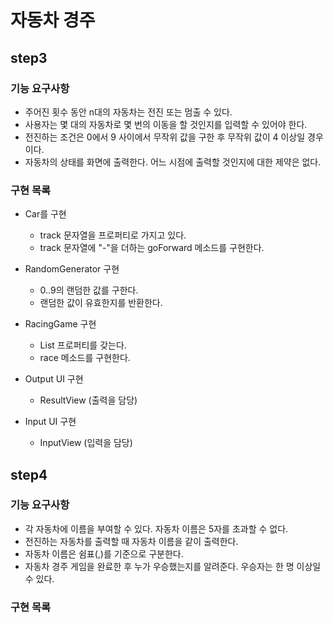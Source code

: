 # 자동차 경주

## step3

### 기능 요구사항
- 주어진 횟수 동안 n대의 자동차는 전진 또는 멈출 수 있다.
- 사용자는 몇 대의 자동차로 몇 번의 이동을 할 것인지를 입력할 수 있어야 한다.
- 전진하는 조건은 0에서 9 사이에서 무작위 값을 구한 후 무작위 값이 4 이상일 경우이다.
- 자동차의 상태를 화면에 출력한다. 어느 시점에 출력할 것인지에 대한 제약은 없다.  

### 구현 목록
- Car를 구현
	- track 문자열을 프로퍼티로 가지고 있다.
	- track 문자열에 "-"을 더하는 goForward 메소드를 구현한다.

- RandomGenerator 구현
	- 0..9의 랜덤한 값를 구한다. 
	- 랜덤한 값이 유효한지를 반환한다.

- RacingGame 구현
	- List<Car> 프로퍼티를 갖는다.
	- race 메소드를 구현한다. 
- Output UI 구현 
	- ResultView (출력을 담당)

- Input UI 구현
	- InputView (입력을 담당)

## step4

### 기능 요구사항
- 각 자동차에 이름을 부여할 수 있다. 자동차 이름은 5자를 초과할 수 없다.
- 전진하는 자동차를 출력할 때 자동차 이름을 같이 출력한다.
- 자동차 이름은 쉼표(,)를 기준으로 구분한다.
- 자동차 경주 게임을 완료한 후 누가 우승했는지를 알려준다. 우승자는 한 명 이상일 수 있다.  

### 구현 목록
